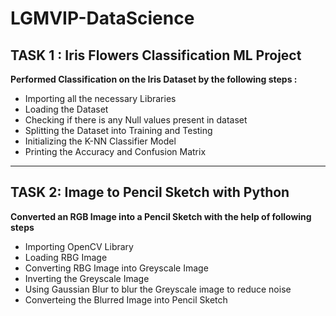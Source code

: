 ﻿# LGMVIP-DataScience
 ## TASK 1 : Iris Flowers Classification ML Project
**Performed Classification on the Iris Dataset by the following steps :**
- Importing all the necessary Libraries
- Loading the Dataset
- Checking if there is any Null values present in dataset
- Splitting the Dataset into Training and Testing
- Initializing the K-NN Classifier Model
- Printing the Accuracy and Confusion Matrix



-------------------------------------------------------



## TASK 2: Image to Pencil Sketch with Python
**Converted an RGB Image into a Pencil Sketch with the help of following steps**
- Importing OpenCV Library
- Loading RBG Image
- Converting RBG Image into Greyscale Image
- Inverting the Greyscale Image
- Using Gaussian Blur to blur the Greyscale image to reduce noise
- Converteing the Blurred Image into Pencil Sketch

